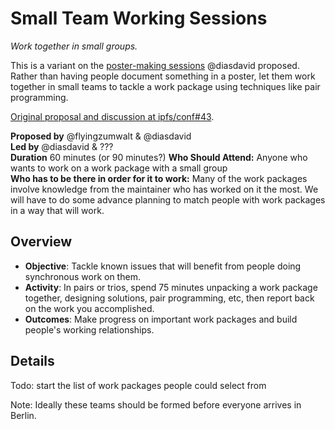 # Small Team Working Sessions
_Work together in small groups._

This is a variant on the [poster-making sessions](poster-making-sessions.md) @diasdavid proposed. Rather than having people document something in a poster, let them work together in small teams to tackle a work package using techniques like pair programming.

[Original proposal and discussion at ipfs/conf#43](https://github.com/ipfs/conf/issues/43). 

**Proposed by** @flyingzumwalt & @diasdavid  
**Led by** @diasdavid & ???   
**Duration** 60 minutes (or 90 minutes?) 
**Who Should Attend:** Anyone who wants to work on a work package with a small group  
**Who has to be there in order for it to work:** Many of the work packages involve knowledge from the maintainer who has worked on it the most. We will have to do some advance planning to match people with work packages in a way that will work. 

## Overview

- **Objective**: Tackle known issues that will benefit from people doing synchronous work on them.  
- **Activity**: In pairs or trios, spend 75 minutes unpacking a work package together, designing solutions, pair programming, etc, then report back on the work you accomplished. 
- **Outcomes**: Make progress on important work packages and build people's working relationships.

## Details

Todo: start the list of work packages people could select from

Note: Ideally these teams should be formed before everyone arrives in Berlin.
